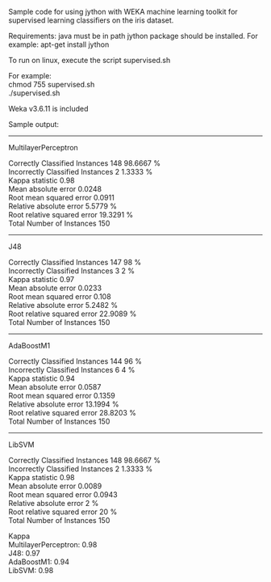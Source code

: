 
Sample code for using jython with WEKA machine learning toolkit
for supervised learning classifiers on the iris dataset.


Requirements:
java must be in path
jython package should be installed.  For example:  apt-get install jython


To run on linux, execute the script supervised.sh

For example:  
chmod 755 supervised.sh  
./supervised.sh

Weka v3.6.11 is included

Sample output:

------------------------------------
MultilayerPerceptron

Correctly Classified Instances         148               98.6667 %  
Incorrectly Classified Instances         2                1.3333 %  
Kappa statistic                          0.98   
Mean absolute error                      0.0248  
Root mean squared error                  0.0911  
Relative absolute error                  5.5779 %  
Root relative squared error             19.3291 %  
Total Number of Instances              150  

------------------------------------
J48

Correctly Classified Instances         147               98      %  
Incorrectly Classified Instances         3                2      %  
Kappa statistic                          0.97   
Mean absolute error                      0.0233  
Root mean squared error                  0.108  
Relative absolute error                  5.2482 %  
Root relative squared error             22.9089 %  
Total Number of Instances              150  

------------------------------------
AdaBoostM1

Correctly Classified Instances         144               96      %  
Incorrectly Classified Instances         6                4      %  
Kappa statistic                          0.94   
Mean absolute error                      0.0587  
Root mean squared error                  0.1359  
Relative absolute error                 13.1994 %  
Root relative squared error             28.8203 %  
Total Number of Instances              150  

------------------------------------
LibSVM

Correctly Classified Instances         148               98.6667 %  
Incorrectly Classified Instances         2                1.3333 %  
Kappa statistic                          0.98   
Mean absolute error                      0.0089  
Root mean squared error                  0.0943  
Relative absolute error                  2      %  
Root relative squared error             20      %  
Total Number of Instances              150  

Kappa  
MultilayerPerceptron: 0.98  
J48: 0.97  
AdaBoostM1: 0.94  
LibSVM: 0.98  

